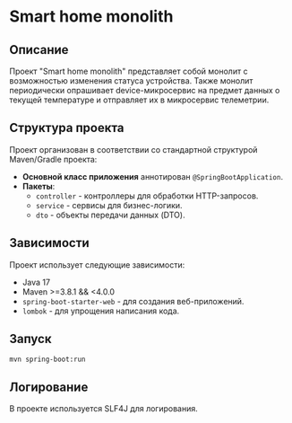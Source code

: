 # Smart home monolith

## Описание

Проект "Smart home monolith" представляет собой монолит с возможностью изменения статуса устройства.
Также монолит периодически опрашивает device-микросервис на предмет данных о текущей температуре и отправляет их в 
микросервис телеметрии.

## Структура проекта

Проект организован в соответствии со стандартной структурой Maven/Gradle проекта:

- **Основной класс приложения** аннотирован `@SpringBootApplication`.
- **Пакеты**:
    - `controller` - контроллеры для обработки HTTP-запросов.
    - `service` - сервисы для бизнес-логики.
    - `dto` - объекты передачи данных (DTO).

## Зависимости

Проект использует следующие зависимости:

- Java 17
- Maven >=3.8.1 && <4.0.0
- `spring-boot-starter-web` - для создания веб-приложений.
- `lombok` - для упрощения написания кода.

## Запуск

``` shell
mvn spring-boot:run
```

## Логирование

В проекте используется SLF4J для логирования.
